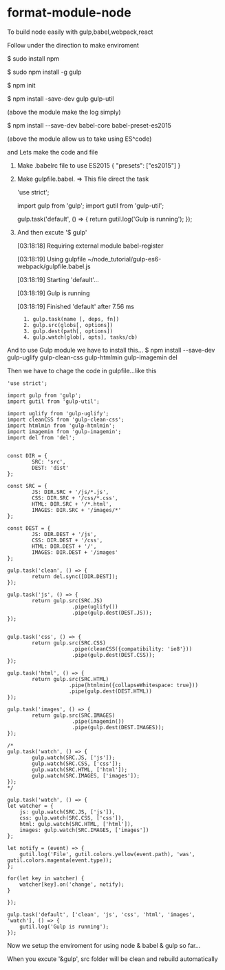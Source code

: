 # format-module-node
To build node easily with gulp,babel,webpack,react

Follow under the direction to make enviroment

$ sudo install npm 

$ sudo npm install -g gulp

$ npm init

$ npm install -save-dev gulp gulp-util

(above the module make the log simply)

$ npm install --save-dev babel-core babel-preset-es2015

(above the module allow us to take using ES^code)


and Lets make the code and file



1. Make .babelrc  file to use ES2015
 {
  "presets": ["es2015"]
 }

2. Make gulpfile.babel. => This file direct the task

    'use strict';

    import gulp from 'gulp';
    import gutil from 'gulp-util';

    gulp.task('default', () => {
        return gutil.log('Gulp is running');
    });
    
3. And then excute '$ gulp'

	[03:18:18] Requiring external module babel-register
	
	[03:18:19] Using gulpfile ~/node_tutorial/gulp-es6-webpack/gulpfile.babel.js
	
	[03:18:19] Starting 'default'...
	
	[03:18:19] Gulp is running
	
	[03:18:19] Finished 'default' after 7.56 ms
	

		 1. gulp.task(name [, deps, fn])
		 2. gulp.src(globs[, options])
		 3. gulp.dest(path[, options])
		 4. gulp.watch(glob[, opts], tasks/cb)
	 
And to use Gulp module we have to install this...
$ npm install --save-dev gulp-uglify gulp-clean-css gulp-htmlmin gulp-imagemin del

Then we have to chage the code in gulpfile...like this

	'use strict';

	import gulp from 'gulp';
	import gutil from 'gulp-util';

	import uglify from 'gulp-uglify';
	import cleanCSS from 'gulp-clean-css';
	import htmlmin from 'gulp-htmlmin';
	import imagemin from 'gulp-imagemin';
	import del from 'del';


	const DIR = {
			SRC: 'src',
			DEST: 'dist'
	};

	const SRC = {
			JS: DIR.SRC + '/js/*.js',
			CSS: DIR.SRC + '/css/*.css',
			HTML: DIR.SRC + '/*.html',
			IMAGES: DIR.SRC + '/images/*'
	};

	const DEST = {
			JS: DIR.DEST + '/js',
			CSS: DIR.DEST + '/css',
			HTML: DIR.DEST + '/',
			IMAGES: DIR.DEST + '/images'
	};

	gulp.task('clean', () => {
			return del.sync([DIR.DEST]);
	});

	gulp.task('js', () => {
			return gulp.src(SRC.JS)
						 .pipe(uglify())
						 .pipe(gulp.dest(DEST.JS));
	}); 


	gulp.task('css', () => {
			return gulp.src(SRC.CSS)
						 .pipe(cleanCSS({compatibility: 'ie8'}))
						 .pipe(gulp.dest(DEST.CSS));
	});

	gulp.task('html', () => {
			return gulp.src(SRC.HTML)
						.pipe(htmlmin({collapseWhitespace: true}))
						.pipe(gulp.dest(DEST.HTML))
	});

	gulp.task('images', () => {
			return gulp.src(SRC.IMAGES)
						 .pipe(imagemin())
						 .pipe(gulp.dest(DEST.IMAGES));
	});

	/*
	gulp.task('watch', () => {
			gulp.watch(SRC.JS, ['js']);
			gulp.watch(SRC.CSS, ['css']);
			gulp.watch(SRC.HTML, ['html']);
			gulp.watch(SRC.IMAGES, ['images']);
	});
	*/

	gulp.task('watch', () => {
    let watcher = {
        js: gulp.watch(SRC.JS, ['js']),
        css: gulp.watch(SRC.CSS, ['css']),
        html: gulp.watch(SRC.HTML, ['html']),
        images: gulp.watch(SRC.IMAGES, ['images'])
    };

    let notify = (event) => {
        gutil.log('File', gutil.colors.yellow(event.path), 'was', gutil.colors.magenta(event.type));
    };

    for(let key in watcher) {
        watcher[key].on('change', notify);
    }

	});

	gulp.task('default', ['clean', 'js', 'css', 'html', 'images', 'watch'], () => {
	    gutil.log('Gulp is running');
	});

Now we setup the enviroment for using node & babel & gulp so far...

When you excute '&gulp', src folder will be clean and rebuild automatically


